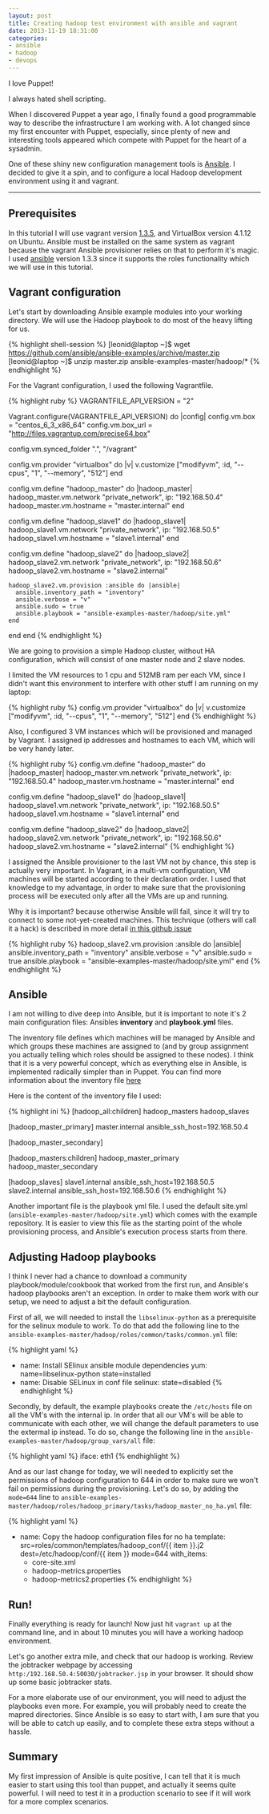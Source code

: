 ```yaml
---
layout: post
title: Creating hadoop test environment with ansible and vagrant
date: 2013-11-19 18:31:00
categories:
- ansible
- hadoop
- devops
---
```


I love Puppet!

I always hated shell scripting. 

When I discovered Puppet a year ago, I finally found a good programmable way to describe the infrastructure I am working with.
A lot changed since my first encounter with Puppet, especially, since plenty of new and interesting tools appeared which compete with Puppet for the heart of a sysadmin.

One of these shiny new configuration management tools is [Ansible](http://www.ansibleworks.com/). I decided to give it a spin, and to configure a local Hadoop development environment using it and vagrant.

---

## Prerequisites
In this tutorial I will use vagrant version [1.3.5](http://docs.vagrantup.com/v2/installation/), and VirtualBox version 4.1.12 on Ubuntu. 
Ansible must be installed on the same system as vagrant because the vagrant Ansible provisioner relies on that to perform it's magic. 
I used [ansible](http://www.ansibleworks.com/docs/intro_installation.html) version 1.3.3 since it supports the roles functionality which we will use in this tutorial.

## Vagrant configuration
Let's start by downloading Ansible example modules into your working directory. We will use the Hadoop playbook to do most of the heavy lifting for us.

{% highlight shell-session %}
[leonid@laptop ~]$ wget https://github.com/ansible/ansible-examples/archive/master.zip
[leonid@laptop ~]$ unzip master.zip ansible-examples-master/hadoop/*
{% endhighlight %}

For the Vagrant configuration, I used the following Vagrantfile.

{% highlight ruby %}
VAGRANTFILE_API_VERSION = "2"

Vagrant.configure(VAGRANTFILE_API_VERSION) do |config|
  config.vm.box = "centos_6_3_x86_64"
  config.vm.box_url = "http://files.vagrantup.com/precise64.box"

  config.vm.synced_folder ".", "/vagrant"

  config.vm.provider "virtualbox" do |v|
    v.customize ["modifyvm", :id, "--cpus", "1", "--memory", "512"]
  end

  config.vm.define "hadoop_master" do |hadoop_master|
    hadoop_master.vm.network "private_network", ip: "192.168.50.4"
    hadoop_master.vm.hostname = "master.internal"
  end

  config.vm.define "hadoop_slave1" do |hadoop_slave1|
    hadoop_slave1.vm.network "private_network", ip: "192.168.50.5"
    hadoop_slave1.vm.hostname = "slave1.internal"
  end

  config.vm.define "hadoop_slave2" do |hadoop_slave2|
    hadoop_slave2.vm.network "private_network", ip: "192.168.50.6"
    hadoop_slave2.vm.hostname = "slave2.internal"
    
    hadoop_slave2.vm.provision :ansible do |ansible|
      ansible.inventory_path = "inventory"
      ansible.verbose = "v"
      ansible.sudo = true
      ansible.playbook = "ansible-examples-master/hadoop/site.yml"
    end
  end
end
{% endhighlight %}

We are going to provision a simple Hadoop cluster, without HA configuration, which will consist of one master node and 2 slave nodes.

I limited the VM resources to 1 cpu and 512MB ram per each VM, since I didn't want this environment to interfere with other stuff I am running on my laptop:

{% highlight ruby %}
config.vm.provider "virtualbox" do |v|
  v.customize ["modifyvm", :id, "--cpus", "1", "--memory", "512"]
end
{% endhighlight %}

Also, I configured 3 VM instances which will be provisioned and managed by Vagrant. 
I assigned ip addresses and hostnames to each VM, which will be very handy later.

{% highlight ruby %}
config.vm.define "hadoop_master" do |hadoop_master|
  hadoop_master.vm.network "private_network", ip: "192.168.50.4"
  hadoop_master.vm.hostname = "master.internal"
end

config.vm.define "hadoop_slave1" do |hadoop_slave1|
  hadoop_slave1.vm.network "private_network", ip: "192.168.50.5"
  hadoop_slave1.vm.hostname = "slave1.internal"
end

config.vm.define "hadoop_slave2" do |hadoop_slave2|
  hadoop_slave2.vm.network "private_network", ip: "192.168.50.6"
  hadoop_slave2.vm.hostname = "slave2.internal"
{% endhighlight %}

I assigned the Ansible provisioner to the last VM not by chance, this step is actually very important.
In Vagrant, in a multi-vm configuration, VM machines will be started according to their declaration order. I used that knowledge to my advantage, in order to make sure that the provisioning process will be executed only after all the VMs are up and running. 

Why it is important? because otherwise Ansible will fail, since it will try to connect to some not-yet-created machines.
This technique (others will call it a hack) is described in more detail [in this github issue](https://github.com/mitchellh/vagrant/issues/1784)

{% highlight ruby %}
hadoop_slave2.vm.provision :ansible do |ansible|
  ansible.inventory_path = "inventory"
  ansible.verbose = "v"
  ansible.sudo = true
  ansible.playbook = "ansible-examples-master/hadoop/site.yml"
end
{% endhighlight %}

## Ansible

I am not willing to dive deep into Ansible, but it is important to note it's 2 main configuration files: Ansibles **inventory** and **playbook.yml** files.

The inventory file defines which machines will be managed by Ansible and which groups these machines are assigned to (and by group assignment you actually telling which roles should be assigned to these nodes). I think that it is a very powerful concept, which as everything else in Ansible, is implemented radically simpler than in Puppet. You can find more information about the inventory file [here](http://www.ansibleworks.com/docs/intro_inventory.html)

Here is the content of the inventory file I used:

{% highlight ini %}
[hadoop_all:children]
hadoop_masters
hadoop_slaves

[hadoop_master_primary]
master.internal ansible_ssh_host=192.168.50.4

[hadoop_master_secondary]

[hadoop_masters:children]
hadoop_master_primary
hadoop_master_secondary

[hadoop_slaves]
slave1.internal ansible_ssh_host=192.168.50.5
slave2.internal ansible_ssh_host=192.168.50.6
{% endhighlight %}


Another important file is the playbook yml file. I used the default site.yml (`ansible-examples-master/hadoop/site.yml`) which comes with the example repository. It is easier to view this file as the starting point of the whole provisioning process, and Ansible's execution process starts from there.

## Adjusting Hadoop playbooks

I think I never had a chance to download a community playbook/module/cookbook that worked from the first run, and Ansible's hadoop playbooks aren't an exception.
In order to make them work with our setup, we need to adjust a bit the default configuration.

First of all, we will needed to install the `libselinux-python` as a prerequisite for the selinux module to work. 
To do that add the following line to the `ansible-examples-master/hadoop/roles/common/tasks/common.yml` file:

{% highlight yaml %}
- name: Install SElinux ansible module dependencies
  yum: name=libselinux-python state=installed
- name: Disable SELinux in conf file
  selinux: state=disabled
{% endhighlight %}

Secondly, by default, the example playbooks create the `/etc/hosts` file on all the VM's with the internal ip.
In order that all our VM's will be able to communicate with each other, we will change the default parameters to use the extermal ip instead.
To do so, change the following line in the `ansible-examples-master/hadoop/group_vars/all` file:

{% highlight yaml %}
iface: eth1
{% endhighlight %}

And as our last change for today, we will needed to explicitly set the permissions of hadoop configuration to 644 in order to make sure we won't fail on permissions during the provisioning.
Let's do so, by adding the `mode=644` line to `ansible-examples-master/hadoop/roles/hadoop_primary/tasks/hadoop_master_no_ha.yml` file:

{% highlight yaml %}
- name: Copy the hadoop configuration files for no ha
  template: src=roles/common/templates/hadoop_conf/{{ item }}.j2 dest=/etc/hadoop/conf/{{ item }} mode=644
  with_items: 
   - core-site.xml
   - hadoop-metrics.properties
   - hadoop-metrics2.properties
{% endhighlight %}

## Run!

Finally everything is ready for launch! 
Now just hit `vagrant up` at the command line, and in about 10 minutes you will have a working hadoop environment.

Let's go another extra mile, and check that our hadoop is working.
Review the jobtracker webpage by accessing `http:/192.168.50.4:50030/jobtracker.jsp` in your browser. It should show up some basic jobtracker stats.

For a more elaborate use of our environment, you will need to adjust the playbooks even more. 
For example, you will probably need to create the mapred directories. Since Ansible is so easy to start with, I am sure that you will be able to catch up easily, and to complete these extra steps without a hassle.

## Summary

My first impression of Ansible is quite positive, I can tell that it is much easier to start using this tool than puppet, and actually it seems quite powerful. I will need to test it in a production scenario to see if it will work for a more complex scenarios.